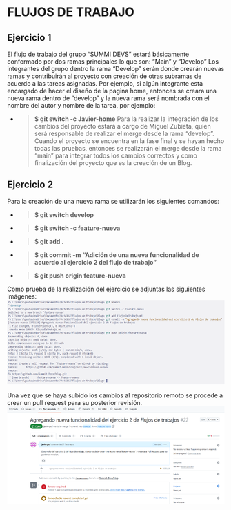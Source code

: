 # FLUJOS DE TRABAJO
## Ejercicio 1
El flujo de trabajo del grupo “SUMMI DEVS” estará básicamente conformado por dos ramas principales lo que son: “Main” y “Develop”
Los integrantes del grupo dentro la rama “Develop” serán donde crearán nuevas ramas y contribuirán al proyecto con creación de otras subramas de acuerdo a las tareas asignadas. Por ejemplo, si algún integrante esta encargado de hacer el diseño de la pagina home, entonces se creara una nueva rama dentro de “develop” y la nueva rama será nombrada con el nombre del autor y nombre de la tarea, por ejemplo:
- >**$ git switch -c Javier-home**
Para la realizar la integración de los cambios del proyecto estará a cargo de Miguel Zubieta, quien será responsable de realizar el merge desde la rama “develop”. Cuando el proyecto se encuentra en la fase final y se hayan hecho todas las pruebas, entonces se realizarán el merge desde la rama “main” para integrar todos los cambios correctos y como finalización del proyecto que es la creación de un Blog.
## Ejercicio 2
Para la creación de una nueva rama se utilizarán los siguientes comandos:
- >**$ git switch develop**
- >**$ git switch -c feature-nueva**
- >**$ git add .**
- >**$ git commit -m “Adición de una nueva funcionalidad de acuerdo al ejercicio 2 del flujo de trabajo”**
- >**$ git push origin feature-nueva**

Como prueba de la realización del ejercicio se adjuntas las siguientes imágenes:
![ejercicio 2 del flujo de trabajo](/src/img/Flujo%20de%20trabajo%202.png)

Una vez que se haya subido los cambios al repositorio remoto se procede a crear un pull request para su posterior revisión.
![creacion de PR](/src/img/creacion%20PR.png)


